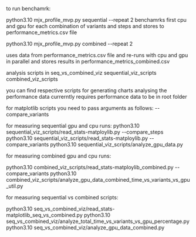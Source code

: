 to run benchamrk:

python3.10 mjx_profile_mvp.py sequential --repeat 2
benchamrks first cpu and gpu for each combination of variants and steps and stores to performance_metrics.csv file

python3.10 mjx_profile_mvp.py combined --repeat 2

uses data from performance_metrics.csv file and re-runs with cpu and gpu in parallel and stores results in
performance_metrics_combined.csv

analysis scripts
in
seq_vs_combined_viz
sequential_viz_scripts
combined_viz_scripts

you can find respective scripts for generating charts analysing the performance data
currerntly requires performance data to be in root folder

for matplotlib scripts you need to pass arguments as follows: --compare_variants

for measuring sequential gpu and cpu runs:
python3.10 sequential_viz_scripts/read_stats-matploylib.py --compare_steps
python3.10 sequential_viz_scripts/read_stats-matploylib.py --compare_variants
python3.10 sequential_viz_scripts/analyze_gpu_data.py

for measuring combined gpu and cpu runs:

python3.10 combined_viz_scripts/read_stats-matploylib_combined.py --compare_variants
python3.10 combined_viz_scripts/analyze_gpu_data_combined_time_vs_variants_vs_gpu_util.py

for measuring sequential vs combined scripts:

python3.10 seq_vs_combined_viz/read_stats-matplotlib_seq_vs_combined.py
python3.10 seq_vs_combined_viz/analyze_total_time_vs_variants_vs_gpu_percentage.py
python3.10 seq_vs_combined_viz/analyze_gpu_data_combined.py
